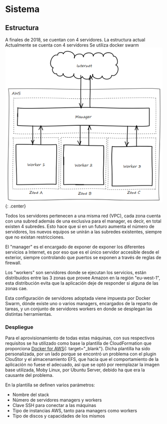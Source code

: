 # Sistema


## Estructura
A finales de 2018, se cuentan con 4 servidores.
La estructura actual Actualmente se cuenta con 4 servidores
Se utiliza docker swarm
![servers_infrastructure](images/servers_infrastructure.png){: .center}

Todos los servidores pertenecen a una misma red (VPC), cada zona cuenta con una subred además de una exclusiva para el manager, es decir, en total existen 4 subredes. Esto hace que si en un futuro aumenta el número de servidores, los nuevos equipos se unirán a las subredes existentes, siempre que no existan restricciones.

El "manager" es el encargado de exponer de exponer los diferentes servicios a Internet, es por eso que es el único servidor accesible desde el exterior, siempre controlando que puertos se exponen a través de reglas de firewall.

Los "workers" son servidores donde se ejecutan los servicios, están distribuidos entre las 3 zonas que provee Amazon en la región "eu-west-1", esta distribución evita que la aplicación deje de responder si alguna de las zonas cae.

Esta configuración de servidores adoptada viene impuesta por Docker Swarm, dónde existe uno o varios managers, encargados de la reparto de tareas, y un conjunto de servidores workers en donde se desplegan las distintas herramientas.

### Despliegue
Para el aprovisionamiento de todas estas máquinas, con sus respectivos requisitos se ha utilizado como base la plantilla de CloudFormation que proporciona [Docker for AWS](https://docs.docker.com/docker-for-aws/){: target="_blank"}. Dicha plantilla ha sido personalizada, por un lado porque se encontró un problema con el plugin ClouStor y el almacenamiento EFS, que hacia que el comportamiento de la aplicación no fuese el adecuado, así que se optó por reemplazar la imagen base utilizada, Moby Linux, por Ubuntu Server, debido ha que era la causante del problema.

En la plantilla se definen varios parámetros:

* Nombre del stack
* Número de servidores managers y workers
* Clave SSH para conectar a las máquinas
* Tipo de instancias AWS, tanto para managers como workers
* Tipo de discos y capacidades de los mismos






